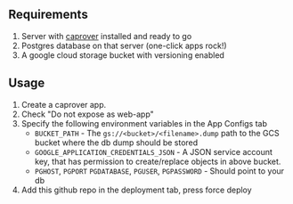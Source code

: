 ## Requirements

1. Server with [caprover](https://caprover.com/) installed and ready to go
2. Postgres database on that server (one-click apps rock!)
3. A google cloud storage bucket with versioning enabled

## Usage

1. Create a caprover app. 
2. Check "Do not expose as web-app"
3. Specify the following environment variables in the App Configs tab
    - `BUCKET_PATH` - The `gs://<bucket>/<filename>.dump` path to the GCS bucket where the db dump should be stored
    - `GOOGLE_APPLICATION_CREDENTIALS_JSON` - A JSON service account key, that has permission to create/replace objects in above bucket.
    - `PGHOST`, `PGPORT` `PGDATABASE`, `PGUSER`, `PGPASSWORD` - Should point to your db
4. Add this github repo in the deployment tab, press force deploy

